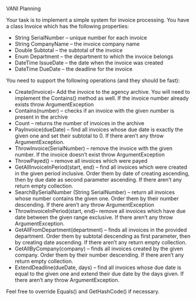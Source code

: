 VANI Planning

Your task is to implement a simple system for invoice processing. You have a class Invoice which has the following properties:
+	String SerialNumber – unique number for each invoice
+	String CompanyName – the invoice company name
+	Double Subtotal – the subtotal of the invoice
+	Enum Department – the department to which the invoice belongs
+	DateTime IssueDate – the date when the invoice was created
+	DateTime DueDate – the deadline for the invoice

You need to support the following operations (and they should be fast):
+	Create(Invoice)– Add the invoice to the agency archive. You will need to implement the Contains() method as well. If the invoice number already exists throw ArgumentException
+	Contains(number) – checks if an invoice with the given number is present in the archive
+	Count – returns the number of invoices in the archive
+	PayInvoice(dueDate) – find all invoices whose due date is exactly the given one and set their subtotal to 0. If there aren’t any throw ArgumentException.
+	ThrowInvoice(SerialNumber) – remove the invoice with the given number. If the invoice doesn’t exist throw ArgumentException
+	ThrowPayed() – remove all invoices which were payed
+	GetAllInvoiceInPeriod(start, end) – find all invoices which were created in the given period inclusive. Order them by date of creating ascending, then by due date as second parameter ascending. If there aren’t any return empty collection.
+	SearchBySerialNumber (String SerialNumber) – return all invoices whose number contains the given one. Order them by their number descending. If there aren’t any throw ArgumentException
+	ThrowInvoiceInPeriod(start, end)– remove all invoices which have due date between the given range exclusive. If there aren’t any throw ArgumentException.
+	GetAllFromDepartment(department) – finds all invoices in the provided department. Order them by subtotal descending as first parameter, then by creating date ascending. If there aren’t any return empty collection.
+	GetAllByCompany(company) – finds all invoices created by the given company. Order them by their number descending. If there aren’t any return empty collection.
+	ExtendDeadline(dueDate, days) – find all invoices whose due date is equal to the given one and extend their due date by the days given. If there aren’t any throw ArgumentException.

Feel free to override Equals() and GetHashCode() if necessary.
